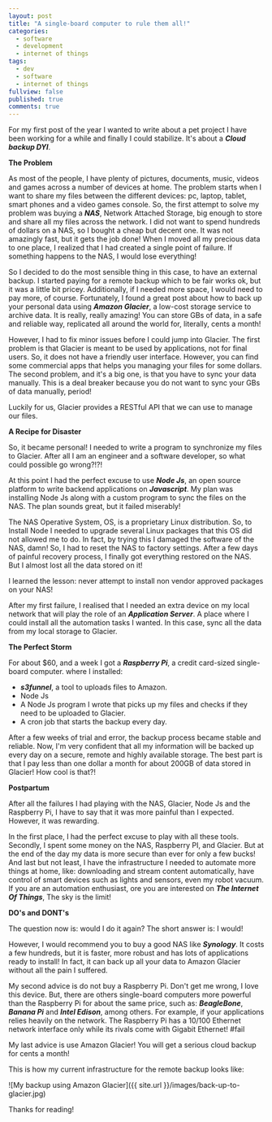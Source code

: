 ```yaml
---
layout: post
title: "A single-board computer to rule them all!"
categories:
  - software
  - development 
  - internet of things
tags: 
  - dev
  - software
  - internet of things
fullview: false
published: true
comments: true
---
```


For my first post of the year I wanted to write about a pet project I have been working for a while and finally I could stabilize. It's about a ***Cloud backup DYI***.

**The Problem**

As most of the people, I have plenty of pictures, documents, music, videos and games across a number of devices at home. The problem starts when I want to share my files between the different devices: pc, laptop, tablet, smart phones and a video games console. So, the first attempt to solve my problem was buying a ***NAS***, Network Attached Storage, big enough to store and share all my files across the network. I did not want to spend hundreds of dollars on a NAS, so I bought a cheap but decent one. It was not amazingly fast, but it gets the job done! When I moved all my precious data to one place, I realized that I had created a single point of failure. If something happens to the NAS, I would lose everything!

So I decided to do the most sensible thing in this case, to have an external backup. I started paying for a remote backup which to be fair works ok, but it was a little bit pricey. Additionally, if I needed more space, I would need to pay more, of course. Fortunately, I found a great post about how to back up your personal data using ***Amazon Glacier***, a low-cost storage service to archive data. It is really, really amazing! You can store GBs of data, in a safe and reliable way, replicated all around the world for, literally, cents a month!

However, I had to fix minor issues before I could jump into Glacier. The first problem is that Glacier is meant to be used by applications, not for final users. So, it does not have a friendly user interface. However, you can find some commercial apps that helps you managing your files for some dollars. The second problem, and it's a big one, is that you have to sync your data manually. This is a deal breaker because you do not want to sync your GBs of data manually, period!

Luckily for us, Glacier provides a RESTful API that we can use to manage our files.


**A Recipe for Disaster**

So, it became personal! I needed to write a program to synchronize my files to Glacier. After all I am an engineer and a software developer, so what could possible go wrong?!?!

At this point I had the perfect excuse to use ***Node Js***, an open source platform to write backend applications on ***Javascript***. My plan was installing Node Js along with a custom program to sync the files on the NAS. The plan sounds great, but it failed miserably!

The NAS Operative System, OS, is a proprietary Linux distribution. So, to Install Node I needed to upgrade several Linux packages that this OS did not allowed me to do. In fact, by trying this I damaged the software of the NAS, damn! So, I had to reset the NAS to factory settings. After a few days of painful recovery process, I finally got everything restored on the NAS. But I almost lost all the data stored on it!

I learned the lesson: never attempt to install non vendor approved packages on your NAS!

After my first failure, I realised that I needed an extra device on my local network that will play the role of an ***Application Server***. A place where I could install all the automation tasks I wanted. In this case, sync all the data from my local storage to Glacier.


**The Perfect Storm**

For about $60, and a week I got a ***Raspberry Pi***, a credit card-sized single-board computer. where I installed:

- ***s3funnel***, a tool to uploads files to Amazon.
- Node Js
- A Node Js program I wrote that picks up my files and checks if they need to be uploaded to Glacier.
- A cron job that starts the backup every day.

After a few weeks of trial and error, the backup process became stable and reliable. Now, I'm very confident that all my information will be backed up every day on a secure, remote and highly available storage. The best part is that I pay less than one dollar a month for about 200GB of data stored in Glacier! How cool is that?!


**Postpartum**

After all the failures I had playing with the NAS, Glacier, Node Js and the Raspberry Pi, I have to say that it was more painful than I expected. However, it was rewarding.

In the first place, I had the perfect excuse to play with all these tools. Secondly, I spent some money on the NAS, Raspberry PI, and Glacier. But at the end of the day my data is more secure than ever for only a few bucks! And last but not least, I have the infrastructure I needed to automate more things at home, like: downloading and stream content automatically, have control of smart devices such as lights and sensors, even my robot vacuum. If you are an automation enthusiast, ore you are interested on ***The Internet Of Things***, The sky is the limit!


**DO's and DONT's**

The question now is: would I do it again? The short answer is: I would!

However, I would recommend you to buy a good NAS like ***Synology***. It costs a few hundreds, but it is faster, more robust and has lots of applications ready to install! In fact, it can back up all your data to Amazon Glacier without all the pain I suffered.

My second advice is do not buy a Raspberry Pi. Don't get me wrong, I love this device. But, there are others single-board computers more powerful than the Raspberry Pi for about the same price, such as: ***BeagleBone***, ***Banana Pi*** and ***Intel Edison***, among others. For example, if your applications relies heavily on the network. The Raspberry Pi has a 10/100 Ethernet network interface only while its rivals come with Gigabit Ethernet! #fail

My last advice is use Amazon Glacier! You will get a serious cloud backup for cents a month!

This is how my current infrastructure for the remote backup looks like:

![My backup using Amazon Glacier]({{ site.url }}/images/back-up-to-glacier.jpg)


Thanks for reading!

